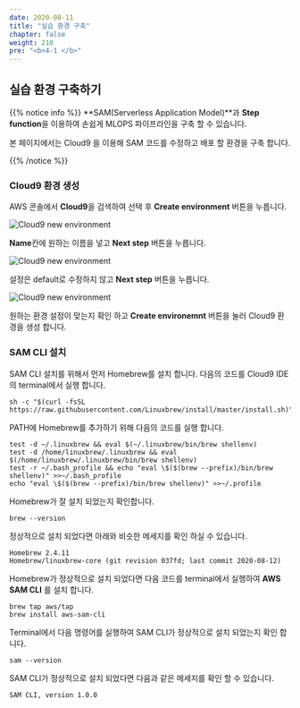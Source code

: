 ```yaml
---
date: 2020-08-11
title: "실습 환경 구축"
chapter: false
weight: 210
pre: "<b>4-1 </b>"
---
```


## 실습 환경 구축하기
{{% notice info %}}
**SAM(Serverless Application Model)**과 **Step function**을 이용하여 손쉽게 MLOPS 파이프라인을 구축 할 수 있습니다.

본 페이지에서는 Cloud9 을 이용해 SAM 코드를 수정하고 배포 할 환경을 구축 합니다.

{{% /notice %}}

### Cloud9 환경 생성
AWS 콘솔에서 **Cloud9**을 검색하여 선택 후 **Create environment** 버튼을 누릅니다.

![Cloud9 new environment](/images/preparation/c9newenv.png)

**Name**칸에 원하는 이름을 넣고 **Next step** 버튼을 누릅니다.

![Cloud9 new environment](/images/preparation/c9newenv2.png)

설정은 default로 수정하지 않고 **Next step** 버튼을 누릅니다.

![Cloud9 new environment](/images/preparation/c9newenv3.png)

원하는 환경 설정이 맞는지 확인 하고 **Create environemnt** 버튼을 눌러 Cloud9 환경을 생성 합니다.

### SAM CLI 설치
SAM CLI 설치를 위해서 먼저 Homebrew를 설치 합니다. 다음의 코드를 Cloud9 IDE의 terminal에서 실행 합니다.
```
sh -c "$(curl -fsSL https://raw.githubusercontent.com/Linuxbrew/install/master/install.sh)"
```
PATH에 Homebrew를 추가하기 위해 다음의 코드를 실행 합니다.
```
test -d ~/.linuxbrew && eval $(~/.linuxbrew/bin/brew shellenv)
test -d /home/linuxbrew/.linuxbrew && eval $(/home/linuxbrew/.linuxbrew/bin/brew shellenv)
test -r ~/.bash_profile && echo "eval \$($(brew --prefix)/bin/brew shellenv)" >>~/.bash_profile
echo "eval \$($(brew --prefix)/bin/brew shellenv)" >>~/.profile
```
Homebrew가 잘 설치 되었는지 확인합니다.
```
brew --version
```
정상적으로 설치 되었다면 아래와 비슷한 메세지를 확인 하실 수 있습니다.
``` shell
Homebrew 2.4.11
Homebrew/linuxbrew-core (git revision 037fd; last commit 2020-08-12)
```
Homebrew가 정상적으로 설치 되었다면 다음 코드를 terminal에서 실행하여 **AWS SAM CLI** 를 설치 합니다.
```
brew tap aws/tap
brew install aws-sam-cli
```
Terminal에서 다음 명령어를 실행하여 SAM CLI가 정상적으로 설치 되었는지 확인 합니다.
```
sam --version
```
SAM CLI가 정상적으로 설치 되었다면 다음과 같은 메세지를 확인 할 수 있습니다.
``` bash
SAM CLI, version 1.0.0
```